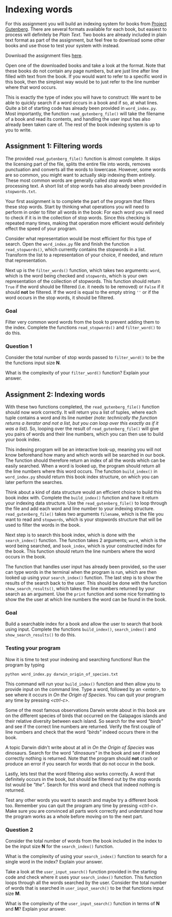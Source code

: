 # Indexing words

For this assignment you will build an indexing system for books from
[Project Gutenberg](http://www.gutenberg.org/). There are several
formats available for each book, but easiest to process will definitely be
*Plain Text*. Two books are already included in plain text format as part of
the assignment, but feel free to download some other books and use those to
test your system with instead.

Download the assignment files [here](module_5.tar.gz).

Open one of the downloaded books and take a look at the format. Note that these
books do not contain any page numbers, but are just line after line filled with
text from the book. If you would want to refer to a specific word in this book,
then the simplest way would be to just refer to the line number where that word
occurs.

This is exactly the type of index you will have to construct: We want to be
able to quickly search if a word occurs in a book and if so, at what lines.
Quite a bit of starting code has already been provided in `word_index.py`.
Most importantly, the function `read_gutenberg_file()` will take the filename
of a book and read its contents, and handling the user input has also already
been taken care of. The rest of the book indexing system is up to you to write.

## Assignment 1: Filtering words

The provided `read_gutenberg_file()` function is almost complete. It skips the
licensing part of the file, splits the entire file into words, removes
punctuation and converts all the words to lowercase. However, some words are so
common, you might want to actually skip indexing them entirely. These most
common words are generally called *stop words* when processing text. A short
list of stop words has also already been provided in `stopwords.txt`.

Your first assignment is to complete the part of the program that filters these
stop words. Start by thinking what operations you will need to perform in order
to filter all words in the book: For each word you will need to check if it is
in the collection of stop words. Since this checking is repeated many times,
making that operation more efficient would definitely effect the speed of your
program.

Consider what representation would be most efficient for this type of search.
Open the `word_index.py` file and finish the function `read_stopwords()`, which
currently contains the stopwords in a list. Transform the list to a
representation of your choice, if needed, and *return* that representation.

Next up is the `filter_words()` function, which takes two arguments: `word`,
which is the word being checked and `stopwords`, which is your own
representation of the collection of stopwords. This function should return
`True` if the word should be filtered (i.e. it needs to be removed) or `False`
if it should **not** be filtered. If the word is equal to the empty string `''`
or if the word occurs in the stop words, it should be filtered.

### Goal

Filter very common word words from the book to prevent adding them to the
index. Complete the functions `read_stopwords()` and `filter_word()` to do
this.

### Question 1

Consider the total number of stop words passed to `filter_word()` to be the
the functions input size **N**.

What is the complexity of your `filter_word()` function? Explain your answer.

## Assignment 2: Indexing words

With these two functions completed, the `read_gutenberg_file()` function should
now work correctly. It will return you a list of tuples, where each tuple
contains a word and its line number *(note: technically the function returns a
iterator and not a list, but you can loop over this exactly as if it was
a list)*. So, looping over the result of `read_gutenberg_file()` will give you
pairs of words and their line numbers, which you can then use to build your
book index.

This indexing program will be an interactive look-up, meaning you will not know
beforehand how many and which words will be searched in our book. The function
should therefore return an index of all the words which can be easily searched.
When a word is looked up, the program should return all the line numbers where
this word occurs. The function `build_index()` in `word_index.py` should return
this book index structure, on which you can later perform the searches.

Think about a kind of data structure would an efficient choice to build this
book index with. Complete the `build_index()` function and have it return your
indexing data structure. Use the `read_gutenberg_file()` to loop through the
file and add each word and line number to your indexing structure.
`read_gutenberg_file()` takes two arguments `filename`, which is the file you
want to read and `stopwords`, which is your stopwords structure that will be
used to filter the words in the book.

Next step is to search this book index, which is done with the `search_index()`
function. The function takes 2 arguments; `word`, which is the word being
searched, and `book_index`, which is your constructed index for the book. This
function should return the line numbers where the word occurs in the book.

The function that handles user input has already been provided, so the user can
type words in the terminal when the program is run, which are then looked up
using your `search_index()` function. The last step is to show the results of
the search back to the user. This should be done with the function
`show_search_results()`, which takes the line numbers returned by your search
as an argument. Use the `print` function and some nice formatting to show the
the user at which line numbers the word can be found in the book.

### Goal

Build a searchable index for a book and allow the user to search that book
using input. Complete the functions `build_index()`, `search_index()` and
`show_search_results()` to do this.

### Testing your program

Now it is time to test your indexing and searching functions! Run the program
by typing 

```
python word_index.py darwin_origin_of_species.txt
```

This command will run your `build_index()` function and then allow you to
provide input on the command line. Type a word, followed by an *\<enter\>*, to
see where it occurs in *On the Origin of Species*. You can quit your program
any time by pressing *\<ctrl-c\>*.

Some of the most famous observations Darwin wrote about in this book are on the
different species of birds that occurred on the Galapagos islands and their
relative diversity between each island. So search for the word *"birds"* and
see if the correct line numbers are returned. Verify the first couple of line
numbers and check that the word *"birds"* indeed occurs there in the book.

A topic Darwin didn't write about at all in *On the Origin of Species* was
dinosaurs. Search for the word *"dinosaurs"* in the book and see if indeed
correctly nothing is returned. Note that the program should **not** crash or
produce an error if you search for words that do not occur in the book.

Lastly, lets test that the word filtering also works correctly. A word that
definitely occurs in the book, but should be filtered out by the stop words
list would be *"the"*. Search for this word and check that indeed nothing is
returned.

Test any other words you want to search and maybe try a different book too.
Remember you can quit the program any time by pressing *\<ctrl-c\>*. Make sure
you are convinced all parts work correctly and understand how the program works
as a whole before moving on to the next part.

### Question 2

Consider the total number of words from the book included in the index to be
the input size **N** for the `search_index()` function.

What is the complexity of using your `search_index()` function to search for a
single word in the index? Explain your answer.

Take a look at the `user_input_search()` function provided in the starting code
and check where it uses your `search_index()` function. This function loops
through all the words searched by the user. Consider the total number of words
that is searched in `user_input_search()` to be that functions input size
**M**.

What is the complexity of the `user_input_search()` function in terms of **N**
and **M**? Explain your answer.

